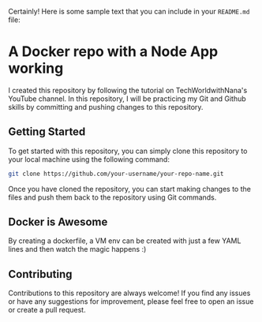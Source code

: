 Certainly! Here is some sample text that you can include in your `README.md` file:

# A Docker repo with a Node App working

I created this repository by following the tutorial on TechWorldwithNana's YouTube channel. In this repository, I will be practicing my Git and Github skills by committing and pushing changes to this repository.

## Getting Started

To get started with this repository, you can simply clone this repository to your local machine using the following command:

```bash
git clone https://github.com/your-username/your-repo-name.git
```

Once you have cloned the repository, you can start making changes to the files and push them back to the repository using Git commands.

## Docker is Awesome

By creating a dockerfile, a VM env can be created with just a few YAML lines and then watch the magic happens :)

## Contributing

Contributions to this repository are always welcome! If you find any issues or have any suggestions for improvement, please feel free to open an issue or create a pull request.
